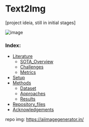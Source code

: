 # Text2Img 
[project ideia, still in initial stages]

![image](https://github.com/user-attachments/assets/abf2b2c1-48d3-4c6d-b3c1-643dc3e45116)


 ### Index:
- [Literature](#Literature)
  - [SOTA_Overview](#SOTA_Overview)
  - [Challenges](#Challenges)
  - [Metrics](#Metrics)
- [Setup](#Setup)
- [Methods](#Methods)
  - [Dataset](#Dataset)
  - [Approaches](#Approaches)
  - [Results](#Results)
- [Repository_files](#Repository_files)
- [Acknowledgements](#Acknowledgements)

repo img: https://aiimagegenerator.in/

